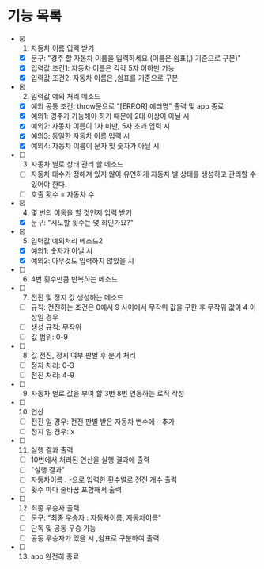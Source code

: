 # 기능 목록

- [x] 1. 자동차 이름 입력 받기
  - [x] 문구: "경주 할 자동차 이름을 입력하세요.(이름은 쉼표(,) 기준으로 구분)"
  - [x] 입력값 조건1: 자동차 이름은 각각 5자 이하만 가능
  - [x] 입력값 조건2: 자동차 이름은 ,쉼표를 기준으로 구분
- [x] 2. 입력값 예외 처리 메소드
  - [x] 예외 공통 조건: throw문으로 "[ERROR] 에러명" 출력 및 app 종료
  - [x] 예외1: 경주가 가능해야 하기 때문에 2대 이상이 아닐 시
  - [x] 예외2: 자동차 이름이 1자 미만, 5자 초과 입력 시
  - [x] 예외3: 동일한 자동차 이름 입력 시
  - [x] 예외4: 자동차 이름이 문자 및 숫자가 아닐 시
- [ ] 3. 자동차 별로 상태 관리 할 메소드
  - [ ] 자동차 대수가 정해져 있지 않아 유연하게 자동차 별 상태를 생성하고 관리할 수 있어야 한다.
  - [ ] 호출 횟수 = 자동차 수
- [x] 4. 몇 번의 이동을 할 것인지 입력 받기
  - [x] 문구: "시도할 횟수는 몇 회인가요?"
- [x] 5. 입력값 예외처리 메소드2
  - [x] 예외1: 숫자가 아닐 시
  - [x] 예외2: 아무것도 입력하지 않았을 시
- [ ] 6. 4번 횟수만큼 반복하는 메소드
- [ ] 7. 전진 및 정지 값 생성하는 메소드
  - [ ] 규칙: 전진하는 조건은 0에서 9 사이에서 무작위 값을 구한 후 무작위 값이 4 이상일 경우
  - [ ] 생성 규칙: 무작위
  - [ ] 값 범위: 0-9
- [ ] 8. 값 전진, 정지 여부 판별 후 분기 처리
  - [ ] 정지 처리: 0-3
  - [ ] 전진 처리: 4-9
- [ ] 9. 자동차 별로 값을 부여 할 3번 8번 연동하는 로직 작성
- [ ] 10. 연산
  - [ ] 전진 일 경우: 전진 판별 받은 자동차 변수에 - 추가
  - [ ] 정지 일 경우: x
- [ ] 11. 실행 결과 출력
  - [ ] 10번에서 처리된 연산을 실행 결과에 출력
  - [ ] "실행 결과"
  - [ ] 자동차이름 : -으로 입력한 횟수별로 전진 개수 출력
  - [ ] 횟수 마다 줄바꿈 포함해서 출력
- [ ] 12. 최종 우승자 출력
  - [ ] 문구: "최종 우승자 : 자동차이름, 자동차이름"
  - [ ] 단독 및 공동 우승 가능
  - [ ] 공동 우승자가 있을 시 ,쉼표로 구분하여 출력
- [ ] 13. app 완전히 종료
